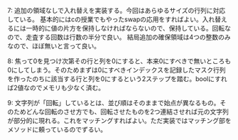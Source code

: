 7:
追加の領域なしで入れ替えを実装する。今回はあらゆるサイズの行列に対応している。
基本的にはcの授業でもやったswapの応用をすればよい。入れ替えるには一時的に値の片方を保持しなければならないので、保持している。回転なので、走査する回数は行数の半分で良い。
結局追加の確保領域は4つの整数のみなので、ほぼ無いと言って良い。

8:
焦って0を見つけ次第その行と列を0にすると、本来0にすべきで無いところも0にしてしまう。そのためまずは0にすべきインデックスを記録したマスク行列を作ったのちに該当する行と列を0にするという2ステップを踏む。boolにすれば2値なのでメモリも少なく済む。

9:
文字列が「回転」しているとは、並び順はそのままで始点が異なるもの。そのためどんな回転のさせ方でも、回転させたものを2つ連結させれば元の文字列が部分的に現れる。これをマッチングすればよい。ただ実装ではマッチング部をメソッドに頼っているのでずるい。

